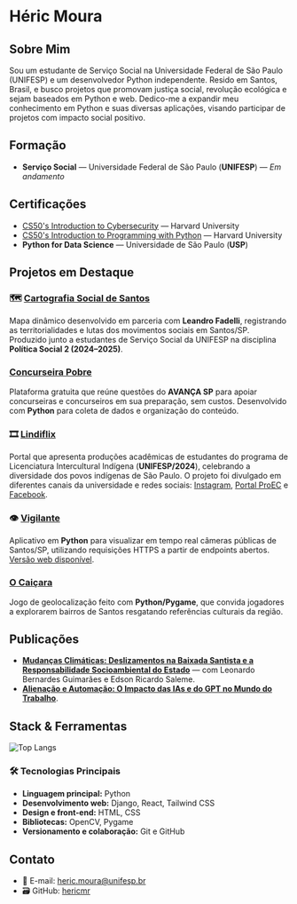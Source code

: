 # Héric Moura
## Sobre Mim
Sou um estudante de Serviço Social na Universidade Federal de São Paulo (UNIFESP) e um desenvolvedor Python independente. Resido em Santos, Brasil, e busco projetos que promovam justiça social, revolução ecológica e sejam baseados em Python e web. Dedico-me a expandir meu conhecimento em Python e suas diversas aplicações, visando participar de projetos com impacto social positivo.

## Formação
- **Serviço Social** — Universidade Federal de São Paulo (**UNIFESP**) — *Em andamento*


## Certificações
- [CS50's Introduction to Cybersecurity](https://cs50.harvard.edu/certificates/a8bad3df-610c-4d32-9d61-a5ebff587112) — Harvard University  
- [CS50's Introduction to Programming with Python](https://cs50.harvard.edu/certificates/9537dc35-e94f-4415-b755-8ccbf17f4540) — Harvard University  
- **Python for Data Science** — Universidade de São Paulo (**USP**)  

## Projetos em Destaque

### 🗺 [Cartografia Social de Santos](https://hericmr.github.io/cartografiasocial)
Mapa dinâmico desenvolvido em parceria com **Leandro Fadelli**, registrando as territorialidades e lutas dos movimentos sociais em Santos/SP. Produzido junto a estudantes de Serviço Social da UNIFESP na disciplina **Política Social 2 (2024–2025)**.  

### [Concurseira Pobre](https://hericmr.github.io/ConcurseiraPobre)
Plataforma gratuita que reúne questões do **AVANÇA SP** para apoiar concurseiras e concurseiros em sua preparação, sem custos. Desenvolvido com **Python** para coleta de dados e organização do conteúdo.  

### 🎞 [Lindiflix](https://hericmr.github.io/Lindiflix)
Portal que apresenta produções acadêmicas de estudantes do programa de Licenciatura Intercultural Indígena (**UNIFESP/2024**), celebrando a diversidade dos povos indígenas de São Paulo. O projeto foi divulgado em diferentes canais da universidade e redes sociais: [Instagram](https://www.instagram.com/p/DIoXejlo6I6/), [Portal ProEC](https://proreitoria.unifesp.br/proec/noticias/dia-dos-povos-indigenas-criancas-registram-seu-cotidiano-no-lindiflix) e [Facebook](https://www.facebook.com/Unifespoficial/posts/-no-dia-dos-povos-ind%C3%ADgenas-mergulhe-na-riqueza-cultural-e-no-cotidiano-das-alde/992617003047966/).  

### 👁 [Vigilante](https://github.com/hericmr/El-Vigilante)
Aplicativo em **Python** para visualizar em tempo real câmeras públicas de Santos/SP, utilizando requisições HTTPS a partir de endpoints abertos. [Versão web disponível](https://hericmr.github.io/cameras).  

### [O Caiçara](https://github.com/hericmr/ocaicara)
Jogo de geolocalização feito com **Python/Pygame**, que convida jogadores a explorarem bairros de Santos resgatando referências culturais da região.  

## Publicações
- [**Mudanças Climáticas: Deslizamentos na Baixada Santista e a Responsabilidade Socioambiental do Estado**](https://doi.org/10.58422/releo2024.e1603) — com Leonardo Bernardes Guimarães e Edson Ricardo Saleme.  
- [**Alienação e Automação: O Impacto das IAs e do GPT no Mundo do Trabalho**](https://contrapoder.net/artigo/alienacao-e-automatizacao-o-impacto-das-ias-e-do-gpt-no-mundo-do-trabalho/).  

## Stack & Ferramentas

![Top Langs](https://github-readme-stats.vercel.app/api/top-langs/?username=hericmr&layout=compact&langs_count=6)  

### 🛠️ Tecnologias Principais
- **Linguagem principal:** Python  
- **Desenvolvimento web:** Django, React, Tailwind CSS  
- **Design e front-end:** HTML, CSS  
- **Bibliotecas:** OpenCV, Pygame  
- **Versionamento e colaboração:** Git e GitHub  

## Contato
- 📧 E-mail: [heric.moura@unifesp.br](mailto:heric.moura@unifesp.br)  
- 🗃️ GitHub: [hericmr](https://github.com/hericmr)  
